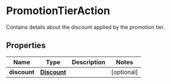 

# PromotionTierAction

Contains details about the discount applied by the promotion tier.

## Properties

| Name | Type | Description | Notes |
|------------ | ------------- | ------------- | -------------|
|**discount** | [**Discount**](Discount.md) |  |  [optional] |



